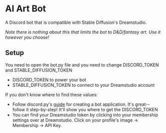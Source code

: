 # AI Art Bot
A Discord bot that is compatible with Stable Diffusion's Dreamstudio. 

*Note there is nothing about this that limits the bot to D&D/fantasy art. Use it however you choose!*

## Setup
You need to open the bot.py file and you need to change DISCORD_TOKEN and STABLE_DIFFUSION_TOKEN
* DISCORD_TOKEN to power your bot
* STABLE_DIFFUSION_TOKEN to connect to your Dreamstudio account

If you don't know where to find these values:

* Follow discord.py's [guide](https://discordpy.readthedocs.io/en/stable/discord.html) for creating a bot application. It's great--follow it step-by-step! It'll show you where to get the DISCORD_TOKEN
* You can find your Dreamstudio token by clicking into your membership settings over at Dreamstudio. Click on your profile's image -> Membership -> API Key.
